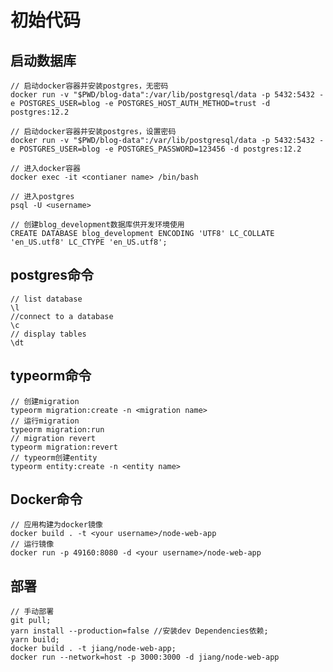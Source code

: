 # 初始代码

## 启动数据库
```
// 启动docker容器并安装postgres，无密码
docker run -v "$PWD/blog-data":/var/lib/postgresql/data -p 5432:5432 -e POSTGRES_USER=blog -e POSTGRES_HOST_AUTH_METHOD=trust -d postgres:12.2

// 启动docker容器并安装postgres，设置密码
docker run -v "$PWD/blog-data":/var/lib/postgresql/data -p 5432:5432 -e POSTGRES_USER=blog -e POSTGRES_PASSWORD=123456 -d postgres:12.2

// 进入docker容器
docker exec -it <contianer name> /bin/bash

// 进入postgres
psql -U <username>

// 创建blog_development数据库供开发环境使用
CREATE DATABASE blog_development ENCODING 'UTF8' LC_COLLATE 'en_US.utf8' LC_CTYPE 'en_US.utf8';
```

## postgres命令
```
// list database
\l
//connect to a database
\c
// display tables
\dt
```

## typeorm命令
```
// 创建migration
typeorm migration:create -n <migration name>
// 运行migration
typeorm migration:run
// migration revert
typeorm migration:revert
// typeorm创建entity
typeorm entity:create -n <entity name>
```

## Docker命令
```
// 应用构建为docker镜像
docker build . -t <your username>/node-web-app
// 运行镜像
docker run -p 49160:8080 -d <your username>/node-web-app
```

## 部署
```
// 手动部署
git pull;
yarn install --production=false //安装dev Dependencies依赖;
yarn build;
docker build . -t jiang/node-web-app;
docker run --network=host -p 3000:3000 -d jiang/node-web-app
```

<!-- This is a [Next.js](https://nextjs.org/) project bootstrapped with [`create-next-app`](https://github.com/vercel/next.js/tree/canary/packages/create-next-app).

## Getting Started

First, run the development server:

```bash
npm run dev
# or
yarn dev
```

Open [http://localhost:3000](http://localhost:3000) with your browser to see the result.

You can start editing the page by modifying `pages/index.js`. The page auto-updates as you edit the file.

[API routes](https://nextjs.org/docs/api-routes/introduction) can be accessed on [http://localhost:3000/api/hello](http://localhost:3000/api/hello). This endpoint can be edited in `pages/api/hello.js`.

The `pages/api` directory is mapped to `/api/*`. Files in this directory are treated as [API routes](https://nextjs.org/docs/api-routes/introduction) instead of React pages.

## Learn More

To learn more about Next.js, take a look at the following resources:

- [Next.js Documentation](https://nextjs.org/docs) - learn about Next.js features and API.
- [Learn Next.js](https://nextjs.org/learn) - an interactive Next.js tutorial.

You can check out [the Next.js GitHub repository](https://github.com/vercel/next.js/) - your feedback and contributions are welcome!

## Deploy on Vercel

The easiest way to deploy your Next.js app is to use the [Vercel Platform](https://vercel.com/new?utm_medium=default-template&filter=next.js&utm_source=create-next-app&utm_campaign=create-next-app-readme) from the creators of Next.js.

Check out our [Next.js deployment documentation](https://nextjs.org/docs/deployment) for more details. -->
